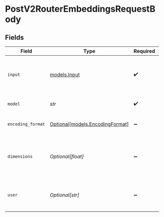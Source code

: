 # PostV2RouterEmbeddingsRequestBody


## Fields

| Field                                                                 | Type                                                                  | Required                                                              | Description                                                           |
| --------------------------------------------------------------------- | --------------------------------------------------------------------- | --------------------------------------------------------------------- | --------------------------------------------------------------------- |
| `input`                                                               | [models.Input](../models/input.md)                                    | :heavy_check_mark:                                                    | Input text to embed, encoded as a string or array of tokens.          |
| `model`                                                               | *str*                                                                 | :heavy_check_mark:                                                    | ID of the model to use                                                |
| `encoding_format`                                                     | [Optional[models.EncodingFormat]](../models/encodingformat.md)        | :heavy_minus_sign:                                                    | Type of the document element                                          |
| `dimensions`                                                          | *Optional[float]*                                                     | :heavy_minus_sign:                                                    | The number of dimensions the resulting output embeddings should have. |
| `user`                                                                | *Optional[str]*                                                       | :heavy_minus_sign:                                                    | A unique identifier representing your end-user                        |